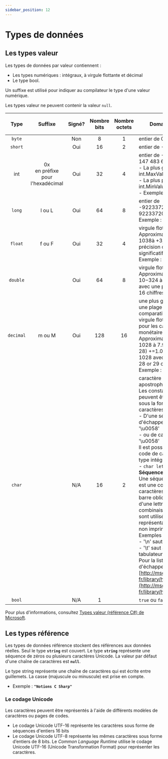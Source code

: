 ```yaml
---
sidebar_position: 12
---
```


# Types de données

## Les types valeur

Les types de données par valeur contiennent :

- Les types numériques : intégraux, à virgule flottante et décimal
- Le type bool. 

Un suffixe est utilisé pour indiquer au compilateur le type d'une valeur numérique.

Les types valeur ne peuvent contenir la valeur `null`.

| Type | Suffixe | Signé? | Nombre <br/> bits | Nombre <br/> octets | Domaine des valeurs | Valeur par <br/> défaut |
| :--: | :-----: | :----: | :---------: | :-----------: | ------------------- | :---------------: |
| `byte` | | Non | 8 | 1 | entier de 0 à 255 | 0 |
| `short` | | Oui | 16 | 2 | entier de -32 768 à 32 767 | 0 |
| int | 0x <br/> en préfixe <br/> pour <br/> l'hexadécimal | Oui | 32 | 4 | entier de -2 147 483 648 à 2 147 483 647 <br/> - La plus grande valeur : int.MaxValue <br/> - La plus petite valeur : int.MinValue <br/> - Exemples : -1245 (0x12AB) | 0 |
| `long` | l ou L | Oui | 64 | 8 | entier de -9223372036854775808 à 9223372036854775807 <br/> Exemple : 3457845L | 0L |
| `float` | f ou F | Oui | 32 | 4 | virgule flottante <br/> Approximativement -3,4 × 1038à +3,4 × 1038 avec une précision de 7 chiffres significatifs <br/> Exemple : 456.34F | 0.0F |
 `double` | | Oui | 64 | 8 | virgule flottante <br/> Approximativement +-5.0 × 10−324 à +-1.7 × 10308 avec une précision de 15 ou 16 chiffres significatifs | 0.0 |
| `decimal` | m ou M | Oui | 128 | 16 | une plus grande précision et une plage de valeurs réduite comparativement aux types de virgule flottante approprié pour les calculs financiers et monétaires <br/> Approximativement (-7.9 x 1028 à 7.9 x 1028) / (100 à 28) +=1.0 x 10-28 à +=7.9 x 1028 avec une précision de 28 or 29 chiffres significatifs <br/> Exemple : 2345.56m | 0.0M ou 0.0m |
| `char` | | N/A | 16 | 2 | caractère Unicode** (entre apostrophes ' ') <br/> Les constantes de type char peuvent être représentées sous la forme de littéraux de caractères 'X' '6' <br/> - D'une séquence d'échappement hexadécimal '\u0058' <br/> - ou de caractères Unicode '\u0058' <br/> Il est possible de convertir un code de caractère Unicode de type intégral en un caractère : <br/> - `char lettre = (char)88;` <br/> <b>Séquence d'échappement </b> <br/> Une séquence d'échappement est une combinaison de caractères composées d'une barre oblique inverse (\) suivie d'une lettre ou d'une combinaison de chiffres. Elles sont utilisés pour fournir une représentation des caractères non imprimables. <br/> Exemples : <br/> - '\n' saut à la prochaine ligne <br/> - '\t'  saut au prochain tabulateur <br/> Pour la liste des séquences d'échappement, consultez [http://msdn.microsoft.com/fr-fr/library/h21280bw.aspx](http://msdn.microsoft.com/fr-fr/library/h21280bw.aspx) | '\0' <br/> indicateur <br/> null <br/> non visible |
| `bool` | | N/A | 1 | | `true` ou `false` | `false` |

Pour plus d'informations, consultez [Types valeur (référence C#) de Microsoft](http://msdn.microsoft.com/fr-fr/library/s1ax56ch.aspx).

## Les types référence

Les types de données référence stockent des références aux données réelles. Seul le type **`string`** est couvert.
Le type **`string`** représente une séquence de zéros ou plusieurs caractères Unicode.
La valeur par défaut d'une chaîne de caractères est **`null`**.

Le type string représente une chaîne de caractères qui est écrite entre guillemets.  La casse (majuscule ou minuscule) est prise en compte.

- Exemple : **`"Notions C Sharp"`**

### Le codage Unicode

Les caractères peuvent être représentés à l'aide de différents modèles de caractères ou pages de codes.
- Le codage Unicode UTF-16 représente les caractères sous forme de séquences d'entiers 16 bits
- Le codage Unicode UTF-8 représente les mêmes caractères sous forme d’entiers de 8 bits.
Le *Common Language Runtime* utilise le codage Unicode UTF-16 (Unicode Transformation Format) pour représenter les caractères.

